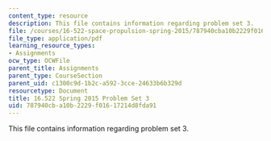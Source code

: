```yaml
---
content_type: resource
description: This file contains information regarding problem set 3.
file: /courses/16-522-space-propulsion-spring-2015/787940cba10b2229f01617214d8fda91_MIT16_522S15_PS3.pdf
file_type: application/pdf
learning_resource_types:
- Assignments
ocw_type: OCWFile
parent_title: Assignments
parent_type: CourseSection
parent_uid: c1300c9d-1b2c-a592-3cce-24633b6b329d
resourcetype: Document
title: 16.522 Spring 2015 Problem Set 3
uid: 787940cb-a10b-2229-f016-17214d8fda91
---
```

This file contains information regarding problem set 3.


